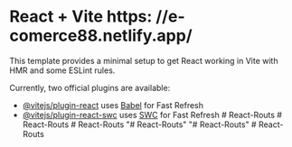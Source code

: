 # React + Vite https:    //e-comerce88.netlify.app/




This template provides a minimal setup to get React working in Vite with HMR and some ESLint rules.

Currently, two official plugins are available:

- [@vitejs/plugin-react](https://github.com/vitejs/vite-plugin-react/blob/main/packages/plugin-react/README.md) uses [Babel](https://babeljs.io/) for Fast Refresh
- [@vitejs/plugin-react-swc](https://github.com/vitejs/vite-plugin-react-swc) uses [SWC](https://swc.rs/) for Fast Refresh
#   R e a c t - R o u t s 
 
 #   R e a c t - R o u t s 
 
 #   R e a c t - R o u t s 
 
 "# React-Routs" 
"# React-Routs" 
#   R e a c t - R o u t s 
 
 
